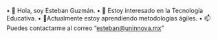 •	👋 Hola, soy Esteban Guzmán.
•	👀 Estoy interesado en la Tecnología Educativa.
•	🌱Actualmente estoy aprendiendo metodologías ágiles.
•	📫 Puedes contactarme al correo “esteban@uninnova.mx”

<!---
EGA96-15/EGA96-15 is a ✨ special ✨ repository because its `README.md` (this file) appears on your GitHub profile.
You can click the Preview link to take a look at your changes.
--->

